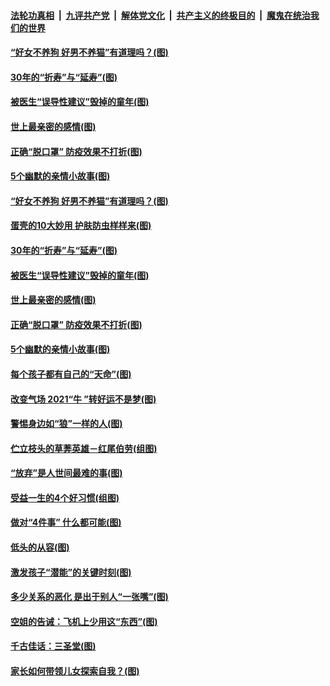 

####  [法轮功真相](../../../../basic/blob/master/README.md?t=01261730) &nbsp;|&nbsp; [九评共产党](../../../../9ping.md/blob/master/README.md?t=01261730) &nbsp;|&nbsp; [解体党文化](../../../../jtdwh.md/blob/master/README.md?t=01261730)  &nbsp;|&nbsp; [共产主义的终极目的](../../../../gczydzjmd.md/blob/master/README.md?t=01261730) &nbsp;|&nbsp; [魔鬼在统治我们的世界](../../../../mgztzwmdsj.md/blob/master/README.md?t=01261730) 

#### [“好女不养狗 好男不养猫”有道理吗？(图)](../pages/p8/960380.md?t=01261730) 

#### [30年的“折寿”与“延寿”(图)](../pages/p8/959908.md?t=01261730) 

#### [被医生“误导性建议”毁掉的童年(图)](../pages/p8/960088.md?t=01261730) 

#### [世上最亲密的感情(图)](../pages/p8/960016.md?t=01261730) 

#### [正确“脱口罩” 防疫效果不打折(图)](../pages/p8/960185.md?t=01261730) 

#### [5个幽默的亲情小故事(图)](../pages/p8/959913.md?t=01261730) 

#### [“好女不养狗 好男不养猫”有道理吗？(图)](../pages/p8/960380.md?t=01261730) 

#### [蛋壳的10大妙用 护肤防虫样样来(图)](../pages/p8/960376.md?t=01261730) 

#### [30年的“折寿”与“延寿”(图)](../pages/p8/959908.md?t=01261730) 

#### [被医生“误导性建议”毁掉的童年(图)](../pages/p8/960088.md?t=01261730) 

#### [世上最亲密的感情(图)](../pages/p8/960016.md?t=01261730) 

#### [正确“脱口罩” 防疫效果不打折(图)](../pages/p8/960185.md?t=01261730) 

#### [5个幽默的亲情小故事(图)](../pages/p8/959913.md?t=01261730) 

#### [每个孩子都有自己的“天命”(图)](../pages/p8/960190.md?t=01261730) 

#### [改变气场 2021“牛 ”转好运不是梦(图)](../pages/p8/960128.md?t=01261730) 

#### [警惕身边如“狼”一样的人(图)](../pages/p8/959657.md?t=01261730) 

#### [伫立枝头的草莾英雄－红尾伯劳(组图)](../pages/p8/960084.md?t=01261730) 

#### [“放弃”是人世间最难的事(图)](../pages/p8/960081.md?t=01261730) 

#### [受益一生的4个好习惯(组图)](../pages/p8/960051.md?t=01261730) 

#### [做对“4件事” 什么都可能(图)](../pages/p8/960014.md?t=01261730) 

#### [低头的从容(图)](../pages/p8/959909.md?t=01261730) 

#### [激发孩子“潜能”的关键时刻(图)](../pages/p8/959981.md?t=01261730) 

#### [多少关系的恶化 是出于别人“一张嘴”(图)](../pages/p8/959945.md?t=01261730) 

#### [空姐的告诫：飞机上少用这“东西”(图)](../pages/p8/959958.md?t=01261730) 

#### [千古佳话：三圣堂(图)](../pages/p8/959671.md?t=01261730) 

#### [家长如何带领儿女探索自我？(图)](../pages/p8/959853.md?t=01261730) 

